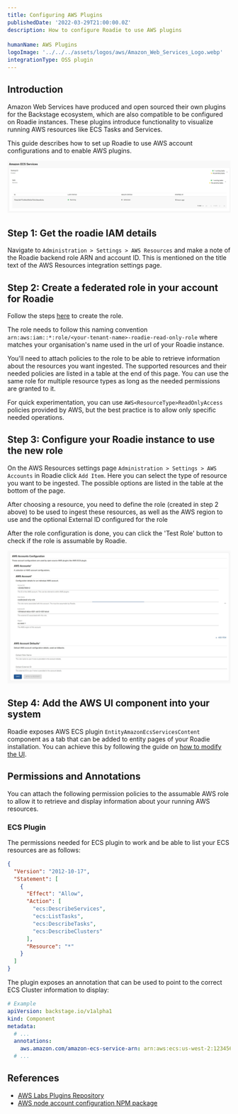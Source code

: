 ```yaml
---
title: Configuring AWS Plugins
publishedDate: '2022-03-29T21:00:00.0Z'
description: How to configure Roadie to use AWS plugins

humanName: AWS Plugins
logoImage: '../../../assets/logos/aws/Amazon_Web_Services_Logo.webp'
integrationType: OSS plugin
---
```


## Introduction

Amazon Web Services have produced and open sourced their own plugins for the Backstage ecosystem, which are also compatible to be configured on Roadie instances. These plugins introduce functionality to visualize running AWS resources like ECS Tasks and Services. 

This guide describes how to set up Roadie to use AWS account configurations and to enable AWS plugins.

![running-cluster.webp](running-cluster.webp)


##  Step 1: Get the roadie IAM details

Navigate to `Administration > Settings > AWS Resources` and make a note of the Roadie backend role ARN and account ID. This is mentioned on the title text of the AWS Resources integration settings page.

##  Step 2: Create a federated role in your account for Roadie

Follow the steps [here](/docs/details/accessing-aws-resources) to create the role. 

The role needs to follow this naming convention `arn:aws:iam::*:role/<your-tenant-name>-roadie-read-only-role` where <your-tenant-name> matches your organisation's name used in the url of your Roadie instance.

You'll need to attach policies to the role to be able to retrieve information about the resources you want ingested. The supported resources and their needed policies are listed in a table at the end of this page. You can use the same role for multiple resource types as long as the needed permissions are granted to it.

For quick experimentation, you can use `AWS<ResourceType>ReadOnlyAccess` policies provided by AWS, but the best practice is to allow only specific needed operations.


##  Step 3: Configure your Roadie instance to use the new role


On the AWS Resources settings page `Administration > Settings > AWS Accounts` in Roadie click `Add Item`. 
Here you can select the type of resource you want to be ingested. The possible options are listed in the table at the bottom of the page.

After choosing a resource, you need to define the role (created in step 2 above) to be used to ingest these resources, as well as the AWS region to use and the optional External ID configured for the role 

After the role configuration is done, you can click the 'Test Role' button to check if the role is assumable by Roadie.

![AWS Plugins config](aws-plugins-config.webp)


## Step 4: Add the AWS UI component into your system

Roadie exposes AWS ECS plugin `EntityAmazonEcsServicesContent` component as a tab that can be added to entity pages of your Roadie installation. You can achieve this by following the guide on [how to modify the UI](/docs/details/updating-the-ui/). 


## Permissions and Annotations

You can attach the following permission policies to the assumable AWS role to allow it to retrieve and display information about your running AWS resources. 

### ECS Plugin 

The permissions needed for ECS plugin to work and be able to list your ECS resources are as follows: 

```json
{
  "Version": "2012-10-17",
  "Statement": [
    {
      "Effect": "Allow",
      "Action": [
        "ecs:DescribeServices",
        "ecs:ListTasks",
        "ecs:DescribeTasks",
        "ecs:DescribeClusters"
      ],
      "Resource": "*"
    }
  ]
}
```

The plugin exposes an annotation that can be used to point to the correct ECS Cluster information to display:

```yaml
# Example
apiVersion: backstage.io/v1alpha1
kind: Component
metadata:
  # ...
  annotations:
    aws.amazon.com/amazon-ecs-service-arn: arn:aws:ecs:us-west-2:123456789012:service/cluster1/myapp-service # specific ECS service by ARN
  # ...
```


## References

- [AWS Labs Plugins Repository](https://github.com/awslabs/backstage-plugins-for-aws/tree/main)
- [AWS node account configuration NPM package](https://www.npmjs.com/package/@backstage/integration-aws-node)
